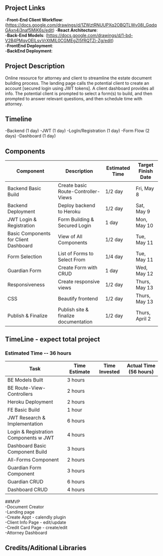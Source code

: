 ## Project Links
-**Front-End Client Workflow**: (https://docs.google.com/drawings/d/1ZWztRNUUPXq2OBQTLWv08I_GqdqGAxn4i3naf5MiK6s/edit)
-**React Architecture**:  
-**Back-End Models**: (https://docs.google.com/drawings/d/1-bd-V2B4PMqvOEILsvVrXtMlL0CGMEgZI5fRQTZj-Zg/edit)  
-**FrontEnd Deployment**:  
-**BackEnd Deployment**:  

## Project Description
Online resource for attorney and client to streamline the estate document building process. 
The landing page calls the potential client to create an account [secured login using JWT tokens]. A client dashboard provides all info.
The potential client is prompted to select a form(s) to build, and then prompted to answer relevant questions, and then schedule time with attorney.

## Timeline
-Backend (1 day)
-JWT (1 day)
-LogIn/Registration (1 day)
-Form Flow (2 days)
-Dashboard (1 day)

## Components
Component | Description | Estimated Time | Target Finish Date 
----------|-------------|----------------|-------------------
Backend Basic Build | Create basic Route-Controller-Views | 1/2 day | Fri, May 8
Backend Deployment | Deploy backend to Heroku | 1/2 day | Sat, May 9
JWT Login & Registration | Form Building & Secured Login | 1 day | Mon, May 10
Basic Components for Client Dashboard | View of All Components  | 1/2 day | Tue, May 11
Form Selection | List of Forms to Select From | 1/4 day | Tue, May 11
Guardian Form | Create Form with CRUD | 1 day | Wed, May 12
Responsiveness | Create responsive views | 1/2 day | Thurs, May 13
CSS | Beautify frontend | 1/2 day | Thurs, May 13
Publish & Finalize | Publish site & finalize documentation | 1/2 day | Thurs, April 2

## TimeLine - expect total project 
### Estimated Time -- 36 hours
Task | Time Estimate | Time Invested | Actual Time (56 hours)
------|---------------|---------------|------------
BE Models Built | 3 hours |  | 
BE Route-View-Controllers | 2 hours |  | 
Heroku Deployment | 2 hours |  | 
FE Basic Build | 1 hour |  | 
JWT Research & Implementation | 6 hours |  | 
Login & Registration Components w JWT  | 4 hours |  | 
Dashboard Basic Component Build | 3 hours |  | 
All-Forms Component | 2 hours |  | 
Guardian Form Component | 3 hours |  | 
Guardian CRUD | 6 hours |  | 
Dashboard CRUD | 4 hours |  | 


##MVP  
-Document Creator  
-Landing page  
-Create Appt - calendly plugin    
-Client Info Page - edit/update    
-Credit Card Page - create/edit    
-Attorney Dashboard

## Credits/Aditional Libraries


